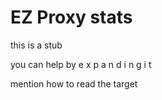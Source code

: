 
# EZ Proxy stats

this is a stub

you can help by e x p a n d i n g  i  t


mention how to read the target
